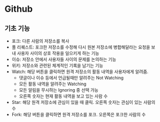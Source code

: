 # Github

## 기초 기능

* 포크: 다른 사람의 저장소를 복사
* 풀 리퀘스트: 포크한 저장소를 수정해 다시 원본 저장소에 병합해달라는 요청을 보내 사용자 사이의 상호 작용을 일으키게 하는 기능
* 이슈: 저장소 안에서 사용자들 사이의 문제를 논의하는 기능
* 위키: 저장소와 관련된 체계적인 기록을 남기는 기능
* Watch: 해당 버튼을 클릭하면 원격 저장소의 활동 내역을 사용자에게 알려줌.
  * 댓글이나 이슈 등에서 언급될때만 알려주는 Not Watching
  * 모든 활동 내역을 알려주는 Watching
  * 모든 알림을 무시하는 Ignoring 중 선택 가능
  * 오른쪽 숫자는 현재 활동 내역을 보고 있는 사람 수
* Star: 해당 원격 저장소에 관심이 있을 때 클릭. 오른쪽 숫자는 관심이 있는 사람의 수
* Fork: 해당 버튼을 클릭하면 원격 저장소를 포크. 오른쪽은 포크한 사람의 수

